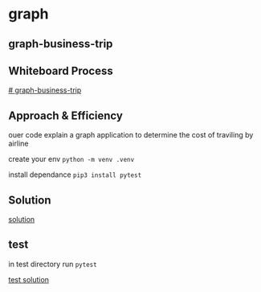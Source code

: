 # graph

## graph-business-trip

## Whiteboard Process
[# graph-business-trip]()


## Approach & Efficiency

ouer code explain a graph application to determine the cost of traviling by airline 

create your env 
`python -m venv .venv`

install dependance
`pip3 install pytest`


## Solution

[solution](./graph_business_trip.py)

## test
in test directory run
`pytest`

[test solution](./test/test_graph_business_trip.py)